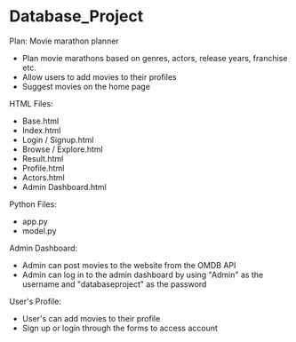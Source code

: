 # Database_Project

Plan: Movie marathon planner
- Plan movie marathons based on genres, actors, release years, franchise etc.
- Allow users to add movies to their profiles
- Suggest movies on the home page

HTML Files:
- Base.html
- Index.html
- Login / Signup.html
- Browse / Explore.html
- Result.html
- Profile.html
- Actors.html
- Admin Dashboard.html

Python Files:
- app.py
- model.py

Admin Dashboard:
- Admin can post movies to the website from the OMDB API
- Admin can log in to the admin dashboard by using "Admin" as the username and "databaseproject" as the password

User's Profile:
- User's can add movies to their profile
- Sign up or login through the forms to access account


